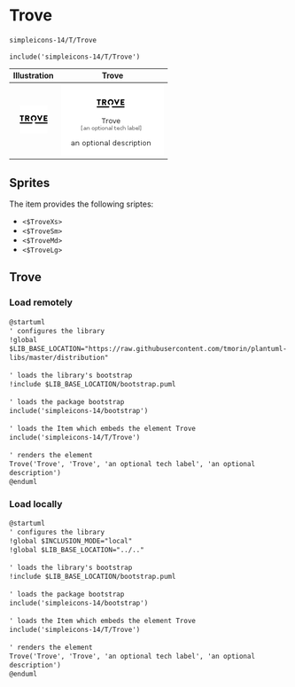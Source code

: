 # Trove


```text
simpleicons-14/T/Trove
```

```text
include('simpleicons-14/T/Trove')
```



| Illustration | Trove |
| :---: | :---: |
| ![illustration for Illustration](../../simpleicons-14/T/Trove.png) | ![illustration for Trove](../../simpleicons-14/T/Trove.Local.png) |



## Sprites
The item provides the following sriptes:

- `<$TroveXs>`
- `<$TroveSm>`
- `<$TroveMd>`
- `<$TroveLg>`





## Trove

### Load remotely
```plantuml
@startuml
' configures the library
!global $LIB_BASE_LOCATION="https://raw.githubusercontent.com/tmorin/plantuml-libs/master/distribution"

' loads the library's bootstrap
!include $LIB_BASE_LOCATION/bootstrap.puml

' loads the package bootstrap
include('simpleicons-14/bootstrap')

' loads the Item which embeds the element Trove
include('simpleicons-14/T/Trove')

' renders the element
Trove('Trove', 'Trove', 'an optional tech label', 'an optional description')
@enduml
```

### Load locally
```plantuml
@startuml
' configures the library
!global $INCLUSION_MODE="local"
!global $LIB_BASE_LOCATION="../.."

' loads the library's bootstrap
!include $LIB_BASE_LOCATION/bootstrap.puml

' loads the package bootstrap
include('simpleicons-14/bootstrap')

' loads the Item which embeds the element Trove
include('simpleicons-14/T/Trove')

' renders the element
Trove('Trove', 'Trove', 'an optional tech label', 'an optional description')
@enduml
```

